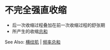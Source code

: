 # 不完全强直收缩

- 后一次收缩过程叠加在前一次收缩过程的舒张期
- 所产生的收缩[总和](总和.md)

See Also: [横纹肌](横纹肌.md#收缩形式) | [频率总和](频率总和.md)
